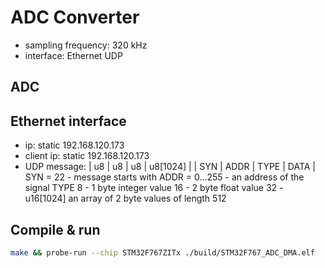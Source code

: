 # ADC Converter

- sampling frequency: 320 kHz
- interface: Ethernet UDP

## ADC

## Ethernet interface

- ip: static 192.168.120.173
- client ip: static 192.168.120.173
- UDP message:
| u8  | u8   | u8   | u8[1024]  | 
| SYN | ADDR | TYPE | DATA      |
    SYN = 22 - message starts with
    ADDR = 0...255 - an address of the signal
    TYPE
        8 - 1 byte integer value
        16 - 2 byte float value
        32 - u16[1024] an array of 2 byte values of length 512

## Compile & run

```bash
make && probe-run --chip STM32F767ZITx ./build/STM32F767_ADC_DMA.elf
```
